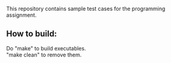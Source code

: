 This repository contains sample test cases for the programming assignment.

How to build:
-------------
Do "make" to build executables. <br />
"make clean" to remove them.

